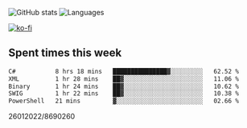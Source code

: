 ![GitHub stats](https://github-readme-stats.vercel.app/api?username=emipa606&theme=github_dark&show_icons=true) 
![Languages](https://github-readme-stats.vercel.app/api/top-langs/?username=emipa606&theme=github_dark&layout=compact)

[![ko-fi](https://ko-fi.com/img/githubbutton_sm.svg)](https://ko-fi.com/G2G55DDYD)

## Spent times this week
<!--START_SECTION:waka-->

```txt
C#           8 hrs 18 mins   ███████████████▓░░░░░░░░░   62.52 %
XML          1 hr 28 mins    ██▓░░░░░░░░░░░░░░░░░░░░░░   11.06 %
Binary       1 hr 24 mins    ██▓░░░░░░░░░░░░░░░░░░░░░░   10.62 %
SWIG         1 hr 22 mins    ██▓░░░░░░░░░░░░░░░░░░░░░░   10.38 %
PowerShell   21 mins         ▓░░░░░░░░░░░░░░░░░░░░░░░░   02.66 %
```

<!--END_SECTION:waka-->


26012022/8690260
